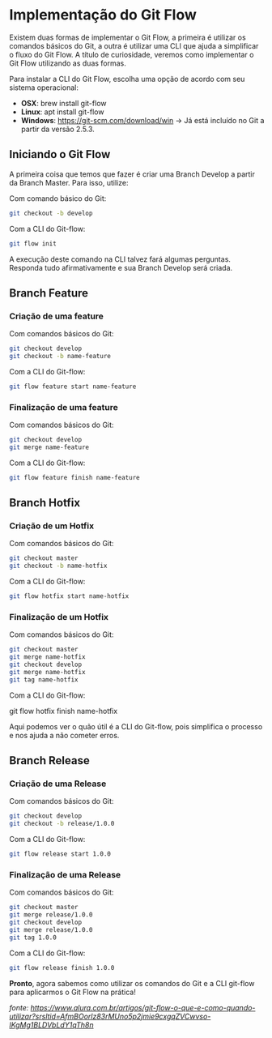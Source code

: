 # Implementação do Git Flow

Existem duas formas de implementar o Git Flow, a primeira é utilizar os comandos básicos do Git, a outra é utilizar uma CLI que ajuda a simplificar o fluxo do Git Flow. A título de curiosidade, veremos como implementar o Git Flow utilizando as duas formas.

Para instalar a CLI do Git Flow, escolha uma opção de acordo com seu sistema operacional:

   - **OSX**: brew install git-flow
   - **Linux**: apt install git-flow
   - **Windows**: https://git-scm.com/download/win → Já está incluído no Git a partir da versão 2.5.3.

## Iniciando o Git Flow

A primeira coisa que temos que fazer é criar uma Branch Develop a partir da Branch Master. Para isso, utilize:

Com comando básico do Git:

```bash 
git checkout -b develop 
```
Com a CLI do Git-flow:
```bash 
git flow init
```
A execução deste comando na CLI talvez fará algumas perguntas. Responda tudo afirmativamente e sua Branch Develop será criada.
## Branch Feature
###  Criação de uma feature

Com comandos básicos do Git:
```bash 
git checkout develop
git checkout -b name-feature
```
Com a CLI do Git-flow:
```bash 
git flow feature start name-feature
```
### Finalização de uma feature

Com comandos básicos do Git:
```bash 
git checkout develop
git merge name-feature
```
Com a CLI do Git-flow:
```bash 
git flow feature finish name-feature
```
## Branch Hotfix
### Criação de um Hotfix

Com comandos básicos do Git:
```bash 
git checkout master
git checkout -b name-hotfix
```
Com a CLI do Git-flow:
```bash 
git flow hotfix start name-hotfix
```
### Finalização de um Hotfix

Com comandos básicos do Git:
```bash 
git checkout master
git merge name-hotfix
git checkout develop
git merge name-hotfix
git tag name-hotfix
```
Com a CLI do Git-flow:

git flow hotfix finish name-hotfix

Aqui podemos ver o quão útil é a CLI do Git-flow, pois simplifica o processo e nos ajuda a não cometer erros.
## Branch Release
### Criação de uma Release

Com comandos básicos do Git:
```bash 
git checkout develop
git checkout -b release/1.0.0
```
Com a CLI do Git-flow:
```bash 
git flow release start 1.0.0
```
### Finalização de uma Release

Com comandos básicos do Git:
```bash 
git checkout master
git merge release/1.0.0
git checkout develop
git merge release/1.0.0
git tag 1.0.0
```
Com a CLI do Git-flow:
```bash 
git flow release finish 1.0.0
```
**Pronto**, agora sabemos como utilizar os comandos do Git e a CLI git-flow para aplicarmos o Git Flow na prática!

*fonte: https://www.alura.com.br/artigos/git-flow-o-que-e-como-quando-utilizar?srsltid=AfmBOorlz83rMUno5p2jmie9cxgqZVCwvso-lKgMg1BLDVbLdY1qTh8n*